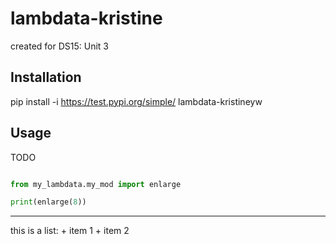 # lambdata-kristine
created for DS15: Unit 3

## Installation

pip install -i https://test.pypi.org/simple/ lambdata-kristineyw

## Usage

TODO

``` py

from my_lambdata.my_mod import enlarge

print(enlarge(8))

```

<hr>

this is a list:
    + item 1
    + item 2